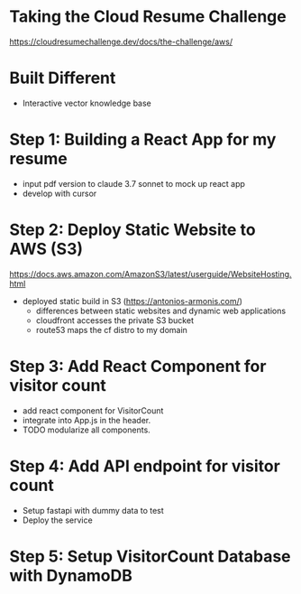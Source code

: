 # Taking the Cloud Resume Challenge

https://cloudresumechallenge.dev/docs/the-challenge/aws/

# Built Different
- Interactive vector knowledge base

# Step 1: Building a React App for my resume

- input pdf version to claude 3.7 sonnet to mock up react app
- develop with cursor

# Step 2: Deploy Static Website to AWS (S3)
https://docs.aws.amazon.com/AmazonS3/latest/userguide/WebsiteHosting.html

- deployed static build in S3 (https://antonios-armonis.com/)
    - differences between static websites and dynamic web applications
    - cloudfront accesses the private S3 bucket
    - route53 maps the cf distro to my domain

# Step 3: Add React Component for visitor count
- add react component for VisitorCount
- integrate into App.js in the header.
- TODO modularize all components.

# Step 4: Add API endpoint for visitor count
- Setup fastapi with dummy data to test
- Deploy the service

# Step 5: Setup VisitorCount Database with DynamoDB